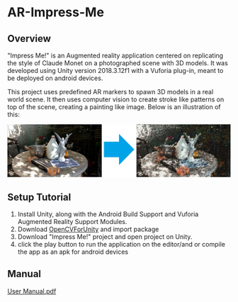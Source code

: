 # AR-Impress-Me

Overview
-----
"Impress Me!" is an Augmented reality application centered on replicating the style of Claude Monet on a photographed scene with 3D models. It was developed using Unity version 2018.3.12f1 with a Vuforia plug-in, meant to be deployed on android devices. 

This project uses predefined AR markers to spawn 3D models in a real world scene. It then uses computer vision to create stroke like patterns on top of the scene, creating a painting like image. Below is an illustration of this:

![](images/Output.JPG)

Setup Tutorial
-----

1. Install Unity, along with the Android Build Support and Vuforia Augmented Reality Support Modules.
2. Download [OpenCVForUnity](https://assetstore.unity.com/packages/tools/integration/opencv-for-unity-21088) and import package
3. Download "Impress Me!" project and open project on Unity.
4. click the play button to run the application on the editor/and or compile the app as an apk for android devices 

Manual
-----
[User Manual.pdf](User_s_Manual.pdf)


